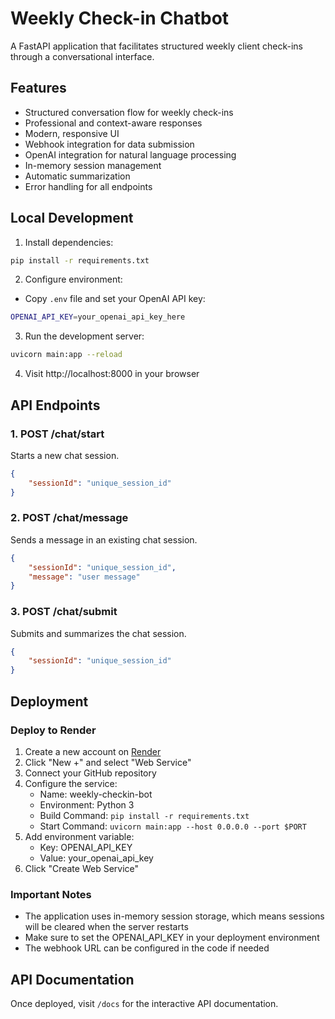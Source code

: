 # Weekly Check-in Chatbot

A FastAPI application that facilitates structured weekly client check-ins through a conversational interface.

## Features

- Structured conversation flow for weekly check-ins
- Professional and context-aware responses
- Modern, responsive UI
- Webhook integration for data submission
- OpenAI integration for natural language processing
- In-memory session management
- Automatic summarization
- Error handling for all endpoints

## Local Development

1. Install dependencies:
```bash
pip install -r requirements.txt
```

2. Configure environment:
- Copy `.env` file and set your OpenAI API key:
```bash
OPENAI_API_KEY=your_openai_api_key_here
```

3. Run the development server:
```bash
uvicorn main:app --reload
```

4. Visit http://localhost:8000 in your browser

## API Endpoints

### 1. POST /chat/start
Starts a new chat session.
```json
{
    "sessionId": "unique_session_id"
}
```

### 2. POST /chat/message
Sends a message in an existing chat session.
```json
{
    "sessionId": "unique_session_id",
    "message": "user message"
}
```

### 3. POST /chat/submit
Submits and summarizes the chat session.
```json
{
    "sessionId": "unique_session_id"
}
```

## Deployment

### Deploy to Render

1. Create a new account on [Render](https://render.com)
2. Click "New +" and select "Web Service"
3. Connect your GitHub repository
4. Configure the service:
   - Name: weekly-checkin-bot
   - Environment: Python 3
   - Build Command: `pip install -r requirements.txt`
   - Start Command: `uvicorn main:app --host 0.0.0.0 --port $PORT`
5. Add environment variable:
   - Key: OPENAI_API_KEY
   - Value: your_openai_api_key
6. Click "Create Web Service"

### Important Notes

- The application uses in-memory session storage, which means sessions will be cleared when the server restarts
- Make sure to set the OPENAI_API_KEY in your deployment environment
- The webhook URL can be configured in the code if needed

## API Documentation

Once deployed, visit `/docs` for the interactive API documentation.
